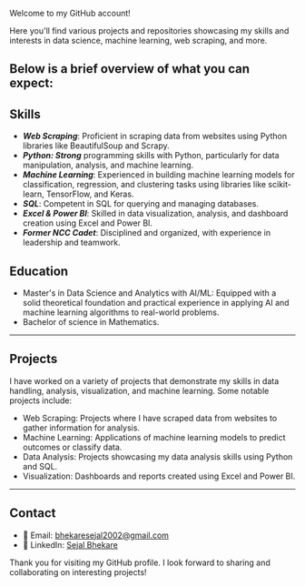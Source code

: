 Welcome to my GitHub account!

Here you'll find various projects and repositories showcasing my skills and interests in data science, machine learning, web scraping, and more. 

Below is a brief overview of what you can expect:
---
## Skills
- ***Web Scraping***: Proficient in scraping data from websites using Python libraries like BeautifulSoup and Scrapy.
- ***Python: Strong*** programming skills with Python, particularly for data manipulation, analysis, and machine learning.
- ***Machine Learning***: Experienced in building machine learning models for classification, regression, and clustering tasks using libraries like scikit-learn, TensorFlow, and Keras.
- ***SQL***: Competent in SQL for querying and managing databases.
- ***Excel & Power BI***: Skilled in data visualization, analysis, and dashboard creation using Excel and Power BI.
- ***Former NCC Cadet***: Disciplined and organized, with experience in leadership and teamwork.

  
## Education
- Master's in Data Science and Analytics with AI/ML: Equipped with a solid theoretical foundation and practical experience in applying AI and machine learning algorithms to real-world problems.
- Bachelor of science in Mathematics.
---
## Projects

  I have worked on a variety of projects that demonstrate my skills in data handling, analysis, visualization, and machine learning. Some notable projects include:

- Web Scraping: Projects where I have scraped data from websites to gather information for analysis.
- Machine Learning: Applications of machine learning models to predict outcomes or classify data.
- Data Analysis: Projects showcasing my data analysis skills using Python and SQL.
- Visualization: Dashboards and reports created using Excel and Power BI.

---

## Contact
- 📧 Email: bhekaresejal2002@gmail.com
- 💼 LinkedIn: [Sejal Bhekare ](www.linkedin.com/in/sejal-bhekare)

Thank you for visiting my GitHub profile. I look forward to sharing and collaborating on interesting projects!





